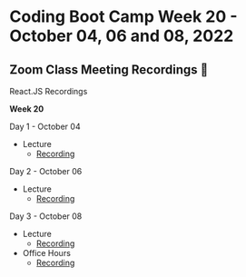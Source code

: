 # Coding Boot Camp Week 20 - October 04, 06 and 08, 2022 

## Zoom Class Meeting Recordings 🎥

React.JS Recordings

**Week 20**

Day 1 - October 04
* Lecture
  * [Recording](https://zoom.us/rec/play/xKLnZUGajxol5fswt9buVARAEGNCfriALFaCmzpFBF7Gl335N0W66DkMHa6qzP8YjZU6z7VtY96gN4Tm.uArmsUCftIzaDyAb)

Day 2 - October 06
* Lecture
  * [Recording](https://zoom.us/rec/play/A1wFnIv83j8so4nAkPEGxCJvNYN0EUYZj8wtnzW1vCYv21g1148EHd5aw8jX36UQGgweE8aRZhP3WO_E.FPeEJsYpv9lTt2Gx)

Day 3 - October 08
* Lecture
  * [Recording](https://zoom.us/rec/play/34xDmCWXzahegc-qcQ7KVbETBrM6y5Gwd-_CPT8OUGtixYDALfUsnHX_y-c9eCr12yFHosF3mCKin4fk.pAGo-Pw2P3N1zmEb)
* Office Hours
  * [Recording](https://zoom.us/rec/play/eCBQ7eqEVPrzQFUxKDqBuZv8pKbGyqdgreZjBc6FAPhelh2Cc_xgJqIMnzCIp096cLKaN6QdIZ5v7_92.dyc52VVj_9BNKqBQ)